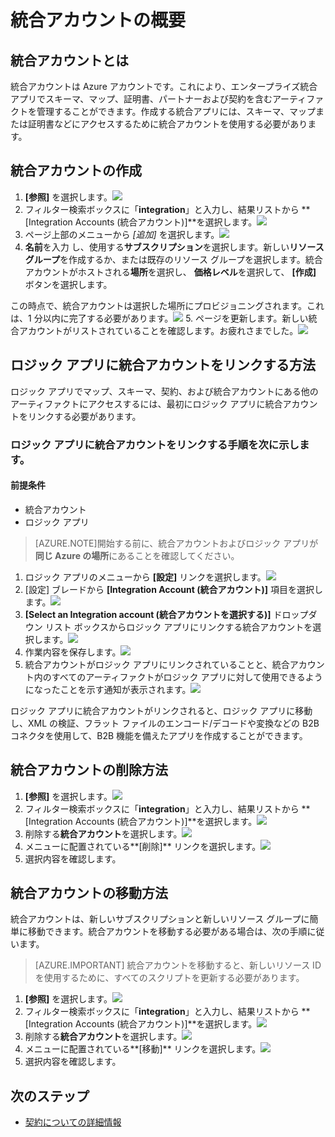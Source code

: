 <properties 
	pageTitle="統合アカウントと Enterprise Integration Pack の概要 | Microsoft Azure App Service | Microsoft Azure" 
	description="統合アカウント、Enterprise Integration Pack と Logic Apps についての詳細情報" 
	services="logic-apps" 
	documentationCenter=".net,nodejs,java"
	authors="msftman" 
	manager="erikre" 
	editor="cgronlun"/>

<tags 
	ms.service="logic-apps" 
	ms.workload="integration" 
	ms.tgt_pltfrm="na" 
	ms.devlang="na" 
	ms.topic="article" 
	ms.date="07/08/2016" 
	ms.author="deonhe"/>

# 統合アカウントの概要

## 統合アカウントとは
統合アカウントは Azure アカウントです。これにより、エンタープライズ統合アプリでスキーマ、マップ、証明書、パートナーおよび契約を含むアーティファクトを管理することができます。作成する統合アプリには、スキーマ、マップまたは証明書などにアクセスするために統合アカウントを使用する必要があります。

## 統合アカウントの作成 
1. **[参照]** を選択します。![](./media/app-service-logic-enterprise-integration-accounts/account-1.png)
2. フィルター検索ボックスに「**integration**」と入力し、結果リストから **[Integration Accounts (統合アカウント)]**を選択します。![](./media/app-service-logic-enterprise-integration-accounts/account-2.png)
3. ページ上部のメニューから *[追加]* を選択します。![](./media/app-service-logic-enterprise-integration-accounts/account-3.png)
4. **名前**を入力 し、使用する**サブスクリプション**を選択します。新しい**リソース グループ**を作成するか、または既存のリソース グループを選択します。統合アカウントがホストされる**場所**を選択し、 **価格レベル**を選択して、 **[作成]** ボタンを選択します。

  この時点で、統合アカウントは選択した場所にプロビジョニングされます。これは、1 分以内に完了する必要があります。![](./media/app-service-logic-enterprise-integration-accounts/account-4.png)
5. ページを更新します。新しい統合アカウントがリストされていることを確認します。お疲れさまでした。![](./media/app-service-logic-enterprise-integration-accounts/account-5.png)

## ロジック アプリに統合アカウントをリンクする方法
ロジック アプリでマップ、スキーマ、契約、および統合アカウントにある他のアーティファクトにアクセスするには、最初にロジック アプリに統合アカウントをリンクする必要があります。

### ロジック アプリに統合アカウントをリンクする手順を次に示します。 

#### 前提条件
- 統合アカウント
- ロジック アプリ

>[AZURE.NOTE]開始する前に、統合アカウントおよびロジック アプリが**同じ Azure の場所**にあることを確認してください。

1. ロジック アプリのメニューから **[設定]** リンクを選択します。![](./media/app-service-logic-enterprise-integration-accounts/linkaccount-1.png)
2. [設定] ブレードから **[Integration Account (統合アカウント)]** 項目を選択します。![](./media/app-service-logic-enterprise-integration-accounts/linkaccount-2.png)
3. **[Select an Integration account (統合アカウントを選択する)]** ドロップダウン リスト ボックスからロジック アプリにリンクする統合アカウントを選択します。![](./media/app-service-logic-enterprise-integration-accounts/linkaccount-3.png)
4. 作業内容を保存します。![](./media/app-service-logic-enterprise-integration-accounts/linkaccount-4.png)
5. 統合アカウントがロジック アプリにリンクされていることと、統合アカウント内のすべてのアーティファクトがロジック アプリに対して使用できるようになったことを示す通知が表示されます。![](./media/app-service-logic-enterprise-integration-accounts/linkaccount-5.png)

ロジック アプリに統合アカウントがリンクされると、ロジック アプリに移動し、XML の検証、フラット ファイルのエンコード/デコードや変換などの B2B コネクタを使用して、B2B 機能を備えたアプリを作成することができます。
    
## 統合アカウントの削除方法
1. **[参照]** を選択します。![](./media/app-service-logic-enterprise-integration-overview/overview-1.png)
2. フィルター検索ボックスに「**integration**」と入力し、結果リストから **[Integration Accounts (統合アカウント)]**を選択します。![](./media/app-service-logic-enterprise-integration-overview/overview-2.png)
3. 削除する**統合アカウント**を選択します。![](./media/app-service-logic-enterprise-integration-overview/overview-3.png)
4. メニューに配置されている**[削除]** リンクを選択します。![](./media/app-service-logic-enterprise-integration-accounts/delete.png)
5. 選択内容を確認します。

## 統合アカウントの移動方法
統合アカウントは、新しいサブスクリプションと新しいリソース グループに簡単に移動できます。統合アカウントを移動する必要がある場合は、次の手順に従います。

>[AZURE.IMPORTANT] 統合アカウントを移動すると、新しいリソース ID を使用するために、すべてのスクリプトを更新する必要があります。

1. **[参照]** を選択します。![](./media/app-service-logic-enterprise-integration-overview/overview-1.png)
2. フィルター検索ボックスに「**integration**」と入力し、結果リストから **[Integration Accounts (統合アカウント)]**を選択します。![](./media/app-service-logic-enterprise-integration-overview/overview-2.png)
3. 削除する**統合アカウント**を選択します。![](./media/app-service-logic-enterprise-integration-overview/overview-3.png)
4. メニューに配置されている**[移動]** リンクを選択します。![](./media/app-service-logic-enterprise-integration-accounts/move.png)
5. 選択内容を確認します。

## 次のステップ
- [契約についての詳細情報](./app-service-logic-enterprise-integration-agreements.md "エンタープライズ統合契約についての詳細情報")


 

<!---HONumber=AcomDC_0803_2016-->